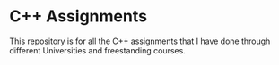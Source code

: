 # C++ Assignments
This repository is for all the C++ assignments that I have done through different Universities and freestanding courses.
